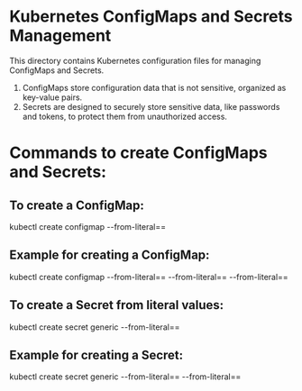 
# Kubernetes ConfigMaps and Secrets Management
This directory contains Kubernetes configuration files for managing ConfigMaps and Secrets.
1. ConfigMaps store configuration data that is not sensitive, organized as key-value pairs.
2. Secrets are designed to securely store sensitive data, like passwords and tokens, to protect them from unauthorized access.

# Commands to create ConfigMaps and Secrets:
## To create a ConfigMap:
kubectl create configmap <name> --from-literal=<key>=<value>

## Example for creating a ConfigMap:
kubectl create configmap <name> --from-literal=<key1>=<value1> --from-literal=<key2>=<value2> --from-literal=<key3>=<value3>

## To create a Secret from literal values:
kubectl create secret generic <name> --from-literal=<key>=<value>

## Example for creating a Secret:
kubectl create secret generic <name> --from-literal=<key1>=<value1> --from-literal=<key2>=<value2>